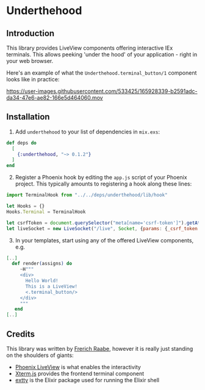# Underthehood

## Introduction

This library provides LiveView components offering interactive IEx terminals. This allows
peeking 'under the hood' of your application - right in your web browser.

Here's an example of what the `Underthehood.terminal_button/1` component looks
like in practice:

https://user-images.githubusercontent.com/533425/165928339-b2591adc-da34-47e6-ae82-166e5d464060.mov

## Installation

1. Add `underthehood` to your list of dependencies in `mix.exs`:

```elixir
def deps do
  [
    {:underthehood, "~> 0.1.2"}
  ]
end
```

2. Register a Phoenix hook by editing the `app.js` script of your Phoenix project. This typically
amounts to registering a hook along these lines:
```javascript
import TerminalHook from "../../deps/underthehood/lib/hook"

let Hooks = {}
Hooks.Terminal = TerminalHook

let csrfToken = document.querySelector("meta[name='csrf-token']").getAttribute("content")
let liveSocket = new LiveSocket("/live", Socket, {params: {_csrf_token: csrfToken}, hooks: Hooks})
```

3. In your templates, start using any of the offered LiveView components, e.g.
```elixir
[..]
  def render(assigns) do
     ~H"""
     <div>
       Hello World!
       This is a LiveView!
       <.terminal_button/>
     </div>
     """
   end
[..]
```

## Credits

This library was written by [Frerich Raabe](mailto:frerich.raabe@gmail.com), however it
is really just standing on the shoulders of giants:

* [Phoenix LiveView](https://github.com/phoenixframework/phoenix_live_view) is what enables the interactivity
* [Xterm.js](https://xtermjs.org/) provides the frontend terminal component
* [extty](https://hexdocs.pm/extty/readme.html) is the Elixir package used for running the Elixir shell

